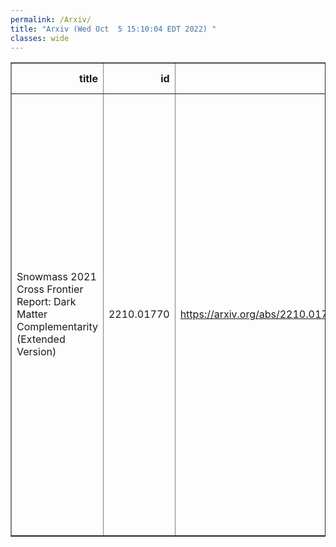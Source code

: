 ```yaml
---
permalink: /Arxiv/
title: "Arxiv (Wed Oct  5 15:10:04 EDT 2022) "
classes: wide
---
```

<table border="1" class="dataframe">
  <thead>
    <tr style="text-align: right;">
      <th>title</th>
      <th>id</th>
      <th>url</th>
      <th>authors</th>
      <th>Local Authors</th>
    </tr>
  </thead>
  <tbody>
    <tr>
      <td>Snowmass 2021 Cross Frontier Report: Dark Matter Complementarity   (Extended Version)</td>
      <td>2210.01770</td>
      <td><a href="https://arxiv.org/abs/2210.01770" target="_blank">https://arxiv.org/abs/2210.01770</a></td>
      <td>Antonio Boveia, Thomas Y. Chen, Caterina Doglioni, Alex Drlica-Wagner, Stefania Gori, W. Hugh Lippincott, Maria Elena Monzani, Chanda Prescod-Weinstein, Bibhushan Shakya, Tracy R. Slatyer, Natalia Toro, Mike Williams, Lindley Winslow, Philip Tanedo, Yun-Tse Tsai, Jaehoon Yu, Tien-Tien Yu</td>
      <td>Antonio Boveia</td>
    </tr>
  </tbody>
</table>